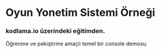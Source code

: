 # Oyun Yonetim Sistemi Örneği
### kodlama.io üzerindeki eğitimden.
Öğrenme ve pekiştirme amaçlı temel bir console demosu.
